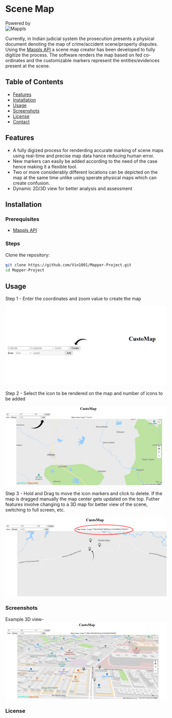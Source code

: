 # Scene Map

Powered by <br>
![Mappls](https://cdn-public.mappls.com/about-mappls/assets/images/mappls-logo.svg)

Currently, in Indian judicial system the prosecution presents a physical document denoting the map of crime/accident scene/property disputes. Using the [Mappls API](https://about.mappls.com/api/) a scene map creator has been developed to fully digitize the process. The software renders the map based on fed co-ordinates and the customizable markers represent the entities/evidences present at the scene.

## Table of Contents

- [Features](#features)
- [Installation](#installation)
- [Usage](#usage)
- [Screenshots](#screenshots)
- [License](#license)
- [Contact](#contact)

## Features

- A fully digized process for renderding accurate marking of scene maps using real-time and precise map data hance reducing human error.
- New markers can easily be added according to the need of the case hence making it a flexible tool.
- Two or more considerably different locations can be depicted on the map at the same time unlike using sperate physical maps which can create confusion.
- Dynamic 2D/3D view for better analysis and assessment

## Installation

### Prerequisites

- [Mappls API](https://about.mappls.com/api/)

### Steps

Clone the repository:

   ```sh
   git clone https://github.com/Vin1001/Mapper-Project.git
   cd Mapper-Project
   ```
## Usage

Step 1 - Enter the coordinates and zoom value to create the map

![Step 1](assets/step1(1).png)

Step 2 - Select the icon to be rendered on the map and number of icons to be added

![Step 2](assets/step2(1).png)

Step 3 - Hold and Drag to move the icon markers and click to delete. If the map is dragged manually the map center gets updated on the top. Futher features involve changing to a 3D map for better view of the scene, switching to full screen, etc.

![Step 3](assets/step3.png)

### Screenshots

Example 3D view-
![3D view](assets/mapscreen.PNG)

### License





